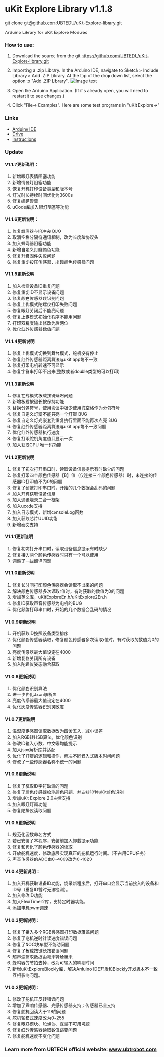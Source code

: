 # uKit Explore Library v1.1.8

git clone git@github.com:UBTEDU/uKit-Explore-library.git


Arduino Library for uKit Explore Modules

### How to use:

1. Download the source from the git https://github.com/UBTEDU/uKit-Explore-library.git

2. Importing a .zip Library. In the Arduino IDE, navigate to Sketch > Include Library > Add .ZIP Library. At the top of the drop down list, select the option to "Add .ZIP Library''.
![Image text](http://10.10.1.245/uKit-explore/Course/blob/master/image/lib.jpg)
3. Open the Arduino Application. (If it's already open, you will need to restart it to see changes.)

4. Click "File-> Examples". Here are some test programs in "uKit Explore->"

### Links
- [Arduino IDE](https://www.arduino.cc/en/Main/Software)
- [Drive](http://www.wch.cn/downfile/65)
- [Instructions](http://10.10.1.245/uKit-explore/Course/blob/master/uKit_Explore_Course_CN.pdf)  

### Update
#### V1.1.7更新说明：
1. 新增眼灯表情阻塞功能
2. 新增情景灯阻塞功能
3. 恢复开机打印设备类型和版本号
4. 灯光时长持续时间优化为3600s
5. 修复编译警告
6. uCode库加入眼灯阻塞等功能


#### V1.1.6更新说明：
1. 修复蜂鸣器与IR冲突 BUG
2. 取消空格分隔符通讯机制，改为长度和协议头
3. 加入蜂鸣器阻塞功能
4. 新增自定义灯瓣颜色功能
5. 修复升级固件失败问题
6. 修复重复按压传感器，出现颜色传感器问题


#### V1.1.5更新说明
1. 加入检查设备ID重复问题
2. 修复重复ID不显示设备问题
3. 修复颜色传感器误识别问题
4. 修复上传模式陀螺仪打印失败问题
5. 修复眼灯关闭后不能亮问题
6. 修复上传模式初始化程序不能用问题
7. 打印双精度输出修改为后两位
8. 优化红外传感器数值问题

#### V1.1.4更新说明
1. 修复上传模式切换到舞台模式，舵机没有停止
2. 修复红外传感器距离算法与ukit app端不一致
3. 修复打印电机转速不可显示
4. 修复字符串打印不出来(整数或者double类型的可以打印)

#### V1.1.3更新说明
1. 修复在线模式板载按键延迟问题
2. 新增板载按键长按保持功能
3. 替换分包符号，使用协议中极少使用的空格作为分包符号
4. 修复自定义灯瓣不能只亮一个灯瓣 BUG
5. 修复自定义灯光嵌套到重复执行里面不能再次点亮 BUG
6. 修复红外传感器距离算法与ukit app端不一致问题
7. 优化红外传感器执行速度
8. 修复打印舵机角度值只显示一次
9. 加入获取CPU 唯一码功能​

#### V1.1.2更新说明
1. 修复了初次打开串口时，读取设备信息提示有时缺少的问题
2. 修复打印四个颜色传感器【B】值（仅连接三个颜色传感器）时，未连接的传感器ID打印值不为0的问题
3. 修复了频繁打印串口时，开始的几个数据会乱码的问题
4. 加入开机获取设备信息
5. 加入通讯烧录二合一框架
6. 加入ucode支持
7. 加入日志模式，新增consoleLog函数
8. 加入获取芯片UUID功能
9. 新增泰文支持

#### V1.1.1更新说明
1. 修复初次打开串口时，读取设备信息提示有时缺少
2. 修复接入两个颜色传感器时只有一个可以使用
3. 调整了一些翻译问题

#### V1.1.0更新说明
1. 修复长时间打印颜色传感器会读取不出来的问题
2. 解决颜色传感器多次读取r值时，有时获取的数值为0的问题
3. 增加英文库，uKitExploreEn.h/uKitExplore2En.h
4. 修复ID获取声音传感器为电机的BUG
5. 优化频繁打印串口时，开始的几个数据会乱码的情况


#### V1.0.9更新说明
1. 开机获取ID按照设备类型排序
2. 优化颜色传感器读取，修复颜色传感器多次读取r值时，有时获取的数值为0的问题
3. 亮度传感器最大值设定在4000
4. 新增复位关闭所有设备
5. 加入陀螺仪姿态融合获取

#### V1.0.8更新说明
1. 优化颜色识别算法
2. 进一步优化Json解析库
3. 亮度传感器最大值设定在4000
4. 优化灰度传感器识别灵敏度

#### V1.0.7更新说明
1. 温湿度传感器读取数据改为四舍五入，减小误差
2. 加入RGB转HSB算法，优化颜色识别
3. 修改ID输入小数、中文等均能提示
4. 加入json解析库并适配
5. 优化了灯瓣的逻辑和操作，解决不同嵌入式版本时间问题
6. 修改了一些传感器名称不统一的问题

#### V1.0.6更新说明
1. 修复了获取ID字符缺漏的问题
2. 修复了颜色传感器检测颜色问题，并支持10种uKit颜色识别
3. 增加uKit Explore 2.0主控支持
4. 加入眼灯灯瓣功能
5. 修复陀螺仪读取问题

#### V1.0.5更新说明
1. 规范化函数命名方式
2. 若已安装了本程序，安装前加入卸载提示功能
2. 修复和优化了颜色传感器的读取
3. 开放舵机速度，修改底层实现真正的舵机运行时间。（不占用CPU任务）
4. 声音传感器的ADC由0~4069改为0~1023 

#### V1.0.4更新说明：
1. 加入开机获取设备ID功能，烧录新程序后，打开串口会显示当前接入的设备和ID号（重复ID暂时无法检测）。
2. 加入修改ID功能
3. 加入FlexiTimer2库，支持定时器功能。
4. 添加电机pwm调速

#### V1.0.3更新说明：
1. 修复了接入多个RGB传感器打印数据覆盖问题
2. 修复了电机逆时针读速度错误问题
3. 修复了NOC块车型不能动问题
4. 修复了板载按键长按错误问题
5. 超声波读取数据由毫米转给厘米
6. 蜂鸣器的节拍去掉，改为可输入的响亮时间
7. 新增uKitExploreBlockly库，解决Arduino IDE开发和Blockly开发版本不一致互相影响问题。

#### V1.0.2更新说明：
1. 修改了舵机正反转错误问题
2. 增加了声响传感器、光感传感器支持；传感器已全支持
3. 修复舵机回读大于118的问题
4. 舵机轮模式速度改为0~255
5. 修复眼灯模块、陀螺仪、变量不可用问题
6. 修复红外传感器读取数值跳变问题
7. 修复舵机速度不变化问题


   

### Learn more from UBTECH official website: www.ubtrobot.com
